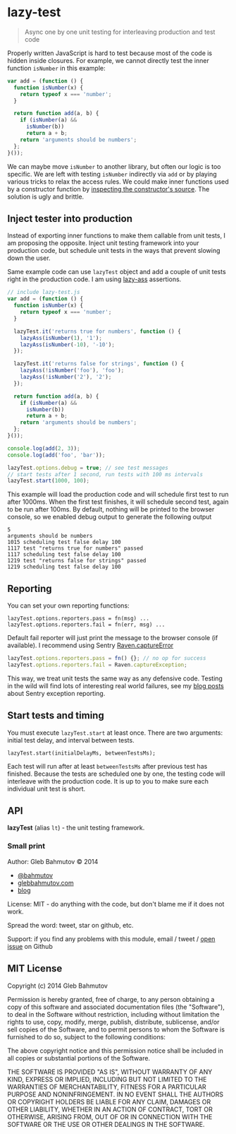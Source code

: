 # lazy-test

> Async one by one unit testing for interleaving production and test code

Properly written JavaScript is hard to test because most of the code
is hidden inside closures. For example, we cannot directly test
the inner function `isNumber` in this example:

```js
var add = (function () {
  function isNumber(x) {
    return typeof x === 'number';
  }

  return function add(a, b) {
    if (isNumber(a) &&
      isNumber(b))
      return a + b;
    return 'arguments should be numbers';
  };
}());
```

We can maybe move `isNumber` to another library, but often our logic is too specific.
We are left with testing `isNumber` indirectly via `add` or by playing various tricks
to relax the access rules. We could make inner functions used by a constructor function
by [inspecting the constructor's source](http://www.htmlgoodies.com/html5/javascript/accessing-private-functions-in-javascript-nested-functions.html). The solution is ugly and brittle.

## Inject tester into production

Instead of exporting inner functions to make them callable from unit tests, I am
proposing the opposite. Inject unit testing framework into your production code, but schedule
unit tests in the ways that prevent slowing down the user.

Same example code can use `lazyTest` object and add a couple of unit tests right in the production
code. I am using [lazy-ass](https://github.com/bahmutov/lazy-ass) assertions.

```js
// include lazy-test.js
var add = (function () {
  function isNumber(x) {
    return typeof x === 'number';
  }

  lazyTest.it('returns true for numbers', function () {
    lazyAss(isNumber(1), '1');
    lazyAss(isNumber(-10), '-10');
  });

  lazyTest.it('returns false for strings', function () {
    lazyAss(!isNumber('foo'), 'foo');
    lazyAss(!isNumber('2'), '2');
  });

  return function add(a, b) {
    if (isNumber(a) &&
      isNumber(b))
      return a + b;
    return 'arguments should be numbers';
  };
}());

console.log(add(2, 3));
console.log(add('foo', 'bar'));

lazyTest.options.debug = true; // see test messages
// start tests after 1 second, run tests with 100 ms intervals
lazyTest.start(1000, 100);
```

This example will load the production code and will schedule first test to run after 1000ms.
When the first test finishes, it will schedule second test, again to be run after 100ms.
By default, nothing will be printed to the browser console, so we enabled debug output to
generate the following output

    5
    arguments should be numbers
    1015 scheduling test false delay 100
    1117 test "returns true for numbers" passed
    1117 scheduling test false delay 100
    1219 test "returns false for strings" passed
    1219 scheduling test false delay 100

## Reporting

You can set your own reporting functions:

    lazyTest.options.reporters.pass = fn(msg) ...
    lazyTest.options.reporters.fail = fn(err, msg) ...

Default fail reporter will just print the message to the browser console (if available).
I recommend using Sentry [Raven.captureError](http://raven-js.readthedocs.org/en/latest/usage/#how-to-actually-capture-an-error-correctly)

```js
lazyTest.options.reporters.pass = fn() {}; // no op for success
lazyTest.options.reporters.fail = Raven.captureException;
```

This way, we treat unit tests the same way as any defensive code. Testing in the wild
will find lots of interesting real world failures, see my
[blog posts](http://bahmutov.calepin.co/tag/sentry.html) about Sentry exception reporting.

## Start tests and timing

You must execute `lazyTest.start` at least once. There are two arguments: initial test delay,
and interval between tests.

    lazyTest.start(initialDelayMs, betweenTestsMs);

Each test will run after at least `betweenTestsMs` after previous test has finished.
Because the tests are scheduled one by one, the testing code will interleave with the production
code. It is up to you to make sure each individual unit test is short.

## API

**lazyTest** (alias `lt`) - the unit testing framework.

### Small print

Author: Gleb Bahmutov &copy; 2014

* [@bahmutov](https://twitter.com/bahmutov)
* [glebbahmutov.com](http://glebbahmutov.com)
* [blog](http://bahmutov.calepin.co/)

License: MIT - do anything with the code, but don't blame me if it does not work.

Spread the word: tweet, star on github, etc.

Support: if you find any problems with this module, email / tweet /
[open issue](https://github.com/bahmutov/lazy-test/issues?state=open) on Github

## MIT License

Copyright (c) 2014 Gleb Bahmutov

Permission is hereby granted, free of charge, to any person
obtaining a copy of this software and associated documentation
files (the "Software"), to deal in the Software without
restriction, including without limitation the rights to use,
copy, modify, merge, publish, distribute, sublicense, and/or sell
copies of the Software, and to permit persons to whom the
Software is furnished to do so, subject to the following
conditions:

The above copyright notice and this permission notice shall be
included in all copies or substantial portions of the Software.

THE SOFTWARE IS PROVIDED "AS IS", WITHOUT WARRANTY OF ANY KIND,
EXPRESS OR IMPLIED, INCLUDING BUT NOT LIMITED TO THE WARRANTIES
OF MERCHANTABILITY, FITNESS FOR A PARTICULAR PURPOSE AND
NONINFRINGEMENT. IN NO EVENT SHALL THE AUTHORS OR COPYRIGHT
HOLDERS BE LIABLE FOR ANY CLAIM, DAMAGES OR OTHER LIABILITY,
WHETHER IN AN ACTION OF CONTRACT, TORT OR OTHERWISE, ARISING
FROM, OUT OF OR IN CONNECTION WITH THE SOFTWARE OR THE USE OR
OTHER DEALINGS IN THE SOFTWARE.
